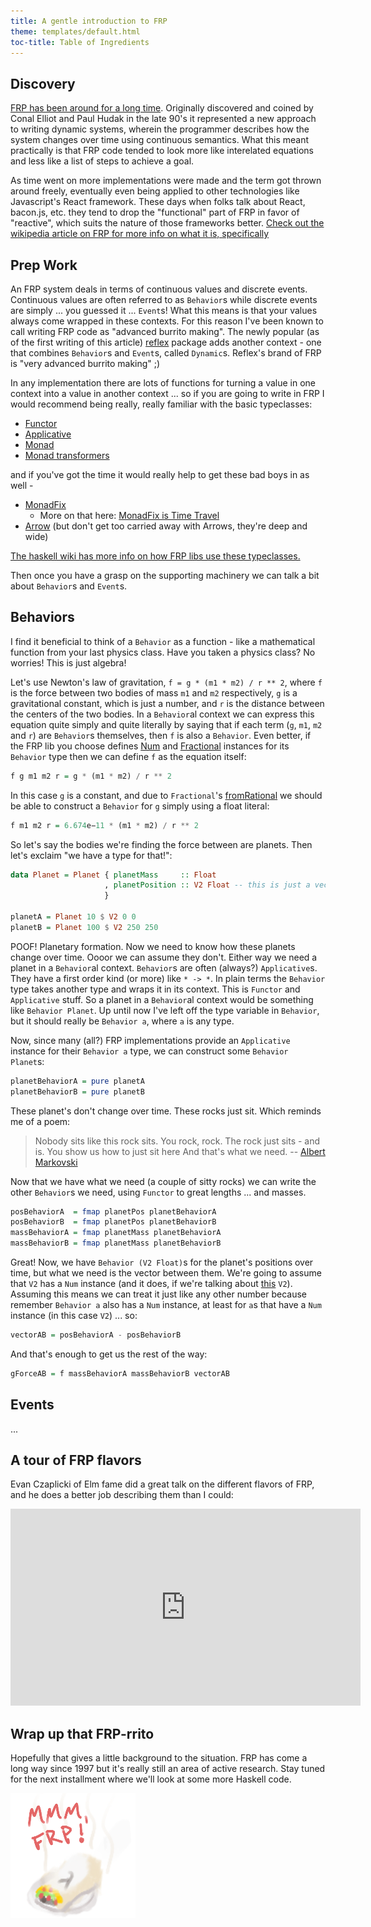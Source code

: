 ```yaml
---
title: A gentle introduction to FRP
theme: templates/default.html
toc-title: Table of Ingredients
---
```


## Discovery

[FRP has been around for a long time](http://conal.net/papers/icfp97/). Originally discovered and coined by Conal Elliot
and Paul Hudak in the late 90's it represented a new approach to writing dynamic systems, wherein the programmer describes
how the system changes over time using continuous semantics. What this meant practically is that FRP code tended to look
more like interelated equations and less like a list of steps to achieve a goal.

As time went on more implementations were made and the term got thrown around freely, eventually even being applied to
other technologies like Javascript's React framework. These days when folks talk about React, bacon.js,
etc. they tend to drop the "functional" part of FRP in favor of "reactive", which suits the nature of those frameworks
better. [Check out the wikipedia article on FRP for more info on what it is, specifically](https://en.wikipedia.org/wiki/Functional_reactive_programming)

## Prep Work

An FRP system deals in terms of continuous values and discrete events. Continuous values are often referred to as `Behavior`s
while discrete events are simply ... you guessed it ... `Event`s! What this means is that your values always come
wrapped in these contexts. For this reason I've been known to call writing FRP code as "advanced burrito making".
The newly popular (as of the first writing of this article) [reflex](http://hackage.haskell.org/package/reflex) package adds another context - one that
combines `Behavior`s and `Event`s, called `Dynamic`s. Reflex's brand of FRP is "very advanced burrito making" ;)

In any implementation there are lots of functions for turning a value in one context into a value in
another context ... so if you are going to write in FRP I would recommend being really, really familiar with the basic
typeclasses:

* [Functor](https://wiki.haskell.org/Typeclassopedia#Functor)
* [Applicative](https://wiki.haskell.org/Typeclassopedia#Applicative)
* [Monad](https://wiki.haskell.org/Typeclassopedia#Monad)
* [Monad transformers](https://wiki.haskell.org/Typeclassopedia#Monad_transformers)

and if you've got the time it would really help to get these bad boys in as well -

* [MonadFix](https://wiki.haskell.org/Typeclassopedia#MonadFix)
  - More on that here: [MonadFix is Time Travel](http://elvishjerricco.github.io/2017/08/22/monadfix-is-time-travel.html)
* [Arrow](https://wiki.haskell.org/Typeclassopedia#Arrow) (but don't get too carried away with Arrows, they're deep and wide)

[The haskell wiki has more info on how FRP libs use these typeclasses.](https://wiki.haskell.org/Functional_Reactive_Programming)

Then once you have a grasp on the supporting machinery we can talk a bit about `Behavior`s and `Event`s.

## Behaviors

I find it beneficial to think of a `Behavior` as a function - like a mathematical function from your last
physics class. Have you taken a physics class? No worries! This is just algebra!

Let's use Newton's law of gravitation, `f = g * (m1 * m2) / r ** 2`, where `f` is the force
between two bodies of mass `m1` and `m2` respectively, `g` is a gravitational constant, which is just a number, and
`r` is the distance between the centers of the two bodies. In a `Behavior`al context we can express this equation
quite simply and quite literally by saying that if each term (`g`, `m1`, `m2` and `r`) are `Behavior`s themselves,
then `f` is also a `Behavior`. Even better, if the FRP lib you choose defines [Num](http://hackage.haskell.org/package/base-4.10.0.0/docs/Prelude.html#t:Num) and [Fractional](http://hackage.haskell.org/package/base-4.10.0.0/docs/Prelude.html#t:Fractional)
instances for its `Behavior` type then we can define `f` as the equation itself:

```haskell
f g m1 m2 r = g * (m1 * m2) / r ** 2
```
In this case `g` is a constant, and due to `Fractional`'s [fromRational](http://hackage.haskell.org/package/base-4.10.0.0/docs/Prelude.html#v:fromRational)
we should be able to construct a `Behavior` for `g` simply using a float literal:

```haskell
f m1 m2 r = 6.674e−11 * (m1 * m2) / r ** 2
```

So let's say the bodies we're finding the force between are planets. Then let's exclaim "we have a type for that!":
```haskell
data Planet = Planet { planetMass     :: Float
                     , planetPosition :: V2 Float -- this is just a vector like (Float, Float), see the linear package
                     }

planetA = Planet 10 $ V2 0 0
planetB = Planet 100 $ V2 250 250
```

POOF! Planetary formation. Now we need to know how these planets change over time. Oooor we can assume they don't.
Either way we need a planet in a `Behavior`al context. `Behavior`s are often (always?) `Applicative`s. They have
a first order kind (or more) like `* -> *`. In plain terms the `Behavior` type takes another type and wraps it in
its context. This is `Functor` and `Applicative` stuff. So a planet in a `Behavior`al context would be something
like `Behavior Planet`. Up until now I've left off the type variable in `Behavior`, but it should really be
`Behavior a`, where `a` is any type.

Now, since many (all?) FRP implementations provide an `Applicative` instance for their `Behavior a` type, we can construct
some `Behavior Planet`s:

```haskell
planetBehaviorA = pure planetA
planetBehaviorB = pure planetB
```

These planet's don't change over time. These rocks just sit. Which reminds me of a poem:

> Nobody sits like this rock sits.
> You rock, rock.
> The rock just sits - and is.
> You show us how to just sit here
> And that's what we need.
> -- [Albert Markovski](https://www.youtube.com/watch?v=_i8-t5biK10)

Now that we have what we need (a couple of sitty rocks) we can write the other `Behavior`s we need, using
`Functor` to great lengths ... and masses.

```haskell
posBehaviorA  = fmap planetPos planetBehaviorA
posBehaviorB  = fmap planetPos planetBehaviorB
massBehaviorA = fmap planetMass planetBehaviorA
massBehaviorB = fmap planetMass planetBehaviorB
```

Great! Now, we have `Behavior (V2 Float)`s for the planet's positions over time, but what we need is the
vector between them. We're going to assume that `V2` has a `Num` instance (and it does, if we're talking
about [this](http://hackage.haskell.org/package/linear-1.20.7/docs/Linear-V2.html) `V2`). Assuming this
means we can treat it just like any other number because remember `Behavior a` also has a `Num` instance,
at least for `a`s that have a `Num` instance (in this case `V2`) ... so:

```haskell
vectorAB = posBehaviorA - posBehaviorB
```

And that's enough to get us the rest of the way:

```haskell
gForceAB = f massBehaviorA massBehaviorB vectorAB
```

## Events

...

## A tour of FRP flavors
Evan Czaplicki of Elm fame did a great talk on the different flavors of FRP, and he does a better job describing them
than I could:

<iframe width="560"
        height="315"
        src="https://www.youtube.com/embed/Agu6jipKfYw"
        frameborder="0"
        allowfullscreen></iframe>

## Wrap up that FRP-rrito
Hopefully that gives a little background to the situation. FRP has come a long way since 1997 but it's really still
an area of active research.
Stay tuned for the next installment where we'll look at some more Haskell code.

![advanced burrito making](/img/frp-burrito.png "really very advanced burrito making")
